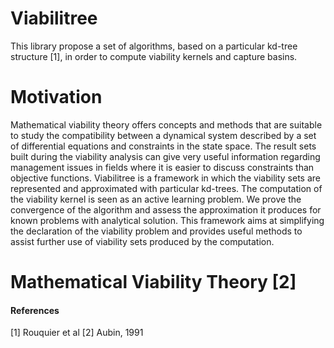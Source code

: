# Viabilitree

This library propose a set of algorithms, based on a particular kd-tree structure [1], in order to compute viability kernels and capture basins.

# Motivation
Mathematical viability theory offers concepts and methods that are suitable to study the compatibility between a dynamical system described by a set of differential equations and constraints in the state space. The result sets built during the viability analysis can give very useful information regarding management issues in fields where it is easier to discuss constraints than objective functions. Viabilitree is a framework in which the viability
sets are represented and approximated with particular kd-trees. The computation of
the viability kernel is seen as an active learning problem. We prove the convergence
of the algorithm and assess the approximation it produces for known problems with
analytical solution. This framework aims at simplifying the declaration of the viability
problem and provides useful methods to assist further use of viability sets produced by
the computation.

# Mathematical Viability Theory [2]

#### References
[1] Rouquier et al
[2] Aubin, 1991